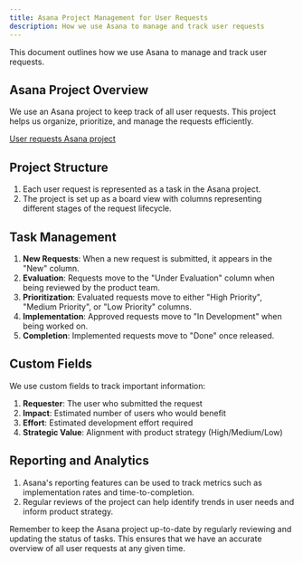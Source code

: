 ```yaml
---
title: Asana Project Management for User Requests
description: How we use Asana to manage and track user requests
---
```

This document outlines how we use Asana to manage and track user requests.

## Asana Project Overview

We use an Asana project to keep track of all user requests. This project helps us organize, prioritize, and manage the requests efficiently.

[User requests Asana project](https://app.asana.com/0/your-project-id/list)

## Project Structure

1. Each user request is represented as a task in the Asana project.
2. The project is set up as a board view with columns representing different stages of the request lifecycle.

## Task Management

1. **New Requests**: When a new request is submitted, it appears in the "New" column.
2. **Evaluation**: Requests move to the "Under Evaluation" column when being reviewed by the product team.
3. **Prioritization**: Evaluated requests move to either "High Priority", "Medium Priority", or "Low Priority" columns.
4. **Implementation**: Approved requests move to "In Development" when being worked on.
5. **Completion**: Implemented requests move to "Done" once released.

## Custom Fields

We use custom fields to track important information:

1. **Requester**: The user who submitted the request
2. **Impact**: Estimated number of users who would benefit
3. **Effort**: Estimated development effort required
4. **Strategic Value**: Alignment with product strategy (High/Medium/Low)

## Reporting and Analytics

1. Asana's reporting features can be used to track metrics such as implementation rates and time-to-completion.
2. Regular reviews of the project can help identify trends in user needs and inform product strategy.

Remember to keep the Asana project up-to-date by regularly reviewing and updating the status of tasks. This ensures that we have an accurate overview of all user requests at any given time.
